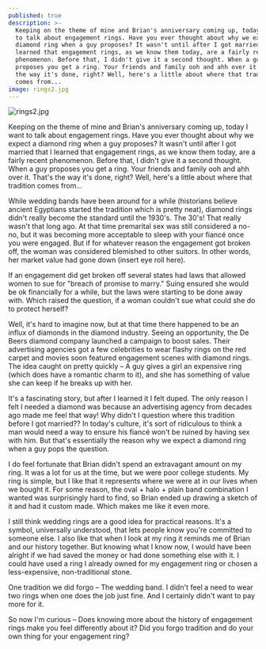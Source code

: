 ```yaml
---
published: true
description: >-
  Keeping on the theme of mine and Brian's anniversary coming up, today I want
  to talk about engagement rings. Have you ever thought about why we expect a
  diamond ring when a guy proposes? It wasn't until after I got married that I
  learned that engagement rings, as we know them today, are a fairly recent
  phenomenon. Before that, I didn't give it a second thought. When a guy
  proposes you get a ring. Your friends and family ooh and ahh over it. That's
  the way it's done, right? Well, here's a little about where that tradition
  comes from...
image: rings2.jpg
---
```

![rings2.jpg]({{site.baseurl}}/img/rings2.jpg)

Keeping on the theme of mine and Brian's anniversary coming up, today I want to talk about engagement rings. Have you ever thought about why we expect a diamond ring when a guy proposes? It wasn't until after I got married that I learned that engagement rings, as we know them today, are a fairly recent phenomenon. Before that, I didn't give it a second thought. When a guy proposes you get a ring. Your friends and family ooh and ahh over it. That's the way it's done, right? Well, here's a little about where that tradition comes from...

While wedding bands have been around for a while (historians believe ancient Egyptians started the tradition which is pretty neat), diamond rings didn't really become the standard until the 1930's. The 30's! That really wasn't that long ago. At that time premarital sex was still considered a no-no, but it was becoming more acceptable to sleep with your fiancé once you were engaged. But if for whatever reason the engagement got broken off, the woman was considered blemished to other suitors. In other words, her market value had gone down (insert eye roll here). 

If an engagement did get broken off several states had laws that allowed women to sue for "breach of promise to marry." Suing ensured she would be ok financially for a while, but the laws were starting to be done away with. Which raised the question, if a woman couldn't sue what could she do to protect herself?

Well, it's hard to imagine now, but at that time there happened to be an influx of diamonds in the diamond industry. Seeing an opportunity, the De Beers diamond company launched a campaign to boost sales. Their advertising agencies got a few celebrities to wear flashy rings on the red carpet and movies soon featured engagement scenes with diamond rings. The idea caught on pretty quickly – A guy gives a girl an expensive ring (which does have a romantic charm to it), and she has something of value she can keep if he breaks up with her. 

It's a fascinating story, but after I learned it I felt duped. The only reason I felt I needed a diamond was because an advertising agency from decades ago made me feel that way! Why didn't I question where this tradition before I got married?? In today's culture, it's sort of ridiculous to think a man would need a way to ensure his fiancé won't be ruined by having sex with him. But that's essentially the reason why we expect a diamond ring when a guy pops the question.

I do feel fortunate that Brian didn't spend an extravagant amount on my ring. It was a lot for us at the time, but we were poor college students. My ring is simple, but I like that it represents where we were at in our lives when we bought it. For some reason, the oval + halo + plain band combination I wanted was surprisingly hard to find, so Brian ended up drawing a sketch of it and had it custom made. Which makes me like it even more. 

I still think wedding rings are a good idea for practical reasons. It's a symbol, universally understood, that lets people know you're committed to someone else. I also like that when I look at my ring it reminds me of Brian and our history together. But knowing what I know now, I would have been alright if we had saved the money or had done something else with it. I could have used a ring I already owned for my engagement ring or chosen a less-expensive, non-traditional stone.

One tradition we did forgo – The wedding band. I didn't feel a need to wear two rings when one does the job just fine. And I certainly didn't want to pay more for it. 

So now I'm curious – Does knowing more about the history of engagement rings make you feel differently about it? Did you forgo tradition and do your own thing for your engagement ring?
